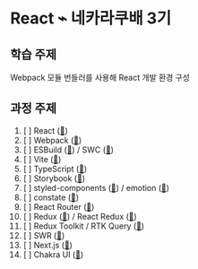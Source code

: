 # React ⌁ 네카라쿠배 3기

## 학습 주제

Webpack 모듈 번들러를 사용해 React 개발 환경 구성

## 과정 주제

1. [ ]  React ([🔗](https://beta.reactjs.org/))
1. [ ]  Webpack ([🔗](https://webpack.js.org/))
1. [ ]  ESBuild ([🔗](https://esbuild.github.io/)) / SWC ([🔗](https://swc.rs/))
1. [ ]  Vite ([🔗](https://vitejs.dev/))
1. [ ]  TypeScript ([🔗](https://typescriptlang.org/))
1. [ ]  Storybook ([🔗](https://storybook.js.org/))
1. [ ]  styled-components ([🔗](https://styled-components.com/)) / emotion ([🔗](https://emotion.sh/))
1. [ ]  constate ([🔗](https://github.com/diegohaz/constate))
1. [ ]  React Router ([🔗](https://reactrouter.com/))
1. [ ]  Redux ([🔗](https://redux.js.org/)) / React Redux ([🔗](https://react-redux.js.org/))
1. [ ]  Redux Toolkit / RTK Query ([🔗](https://redux-toolkit.js.org/))
1. [ ]  SWR ([🔗](https://swr.vercel.app/))
1. [ ]  Next.js ([🔗](https://nextjs.org/))
1. [ ]  Chakra UI ([🔗](https://chakra-ui.com/))
